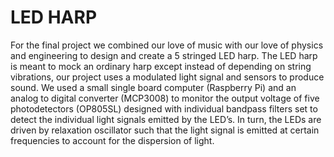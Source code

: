 # LED HARP

For the final project we combined our love of music with our love of physics and engineering to
design and create a 5 stringed LED harp. The LED harp is meant to mock an ordinary harp
except instead of depending on string vibrations, our project uses a modulated light signal and
sensors to produce sound. We used a small single board computer (Raspberry Pi) and an analog
to digital converter (MCP3008) to monitor the output voltage of five photodetectors (OP805SL) designed with individual bandpass filters set to detect the individual light signals emitted by the
LED’s. In turn, the LEDs are driven by relaxation oscillator such that the light signal is emitted
at certain frequencies to account for the dispersion of light.

